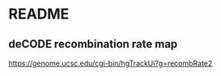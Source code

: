 
# README


## deCODE recombination rate map
https://genome.ucsc.edu/cgi-bin/hgTrackUi?g=recombRate2

